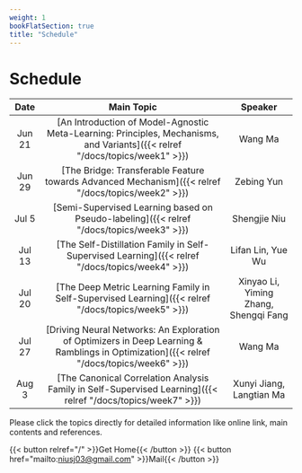 ```yaml
---
weight: 1
bookFlatSection: true
title: "Schedule"
---
```


# Schedule

| Date | Main Topic | Speaker |
|:-----------:|:------------------:|:------:|
| Jun 21 | [An Introduction of Model-Agnostic Meta-Learning: Principles, Mechanisms, and Variants]({{< relref "/docs/topics/week1" >}})| Wang Ma |
| Jun 29 | [The Bridge: Transferable Feature towards Advanced Mechanism]({{< relref "/docs/topics/week2" >}})| Zebing Yun |
|Jul 5|[Semi-Supervised Learning based on Pseudo-labeling]({{< relref "/docs/topics/week3" >}})|Shengjie Niu|
|Jul 13|[The Self-Distillation Family in Self-Supervised Learning]({{< relref "/docs/topics/week4" >}})|Lifan Lin, Yue Wu|
|Jul 20|[The Deep Metric Learning Family in Self-Supervised Learning]({{< relref "/docs/topics/week5" >}})|Xinyao Li, Yiming Zhang, Shengqi Fang|
|Jul 27|[Driving Neural Networks: An Exploration of Optimizers in Deep Learning & Ramblings in Optimization]({{< relref "/docs/topics/week6" >}})|Wang Ma|
|Aug 3|[The Canonical Correlation Analysis Family in Self-Supervised Learning]({{< relref "/docs/topics/week7" >}})|Xunyi Jiang, Langtian Ma|

Please click the topics directly for detailed information like online link, main contents and references.

{{< button relref="/" >}}Get Home{{< /button >}}
{{< button href="mailto:niusj03@gmail.com" >}}Mail{{< /button >}}